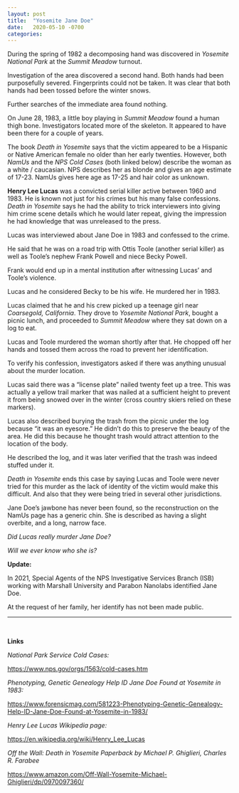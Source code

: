 ```yaml
---
layout: post
title:  "Yosemite Jane Doe"
date:   2020-05-10 -0700
categories:
---
```


During the spring of 1982 a decomposing hand was discovered in *Yosemite National Park* at the *Summit Meadow* turnout.


Investigation of the area discovered a second hand.  Both hands had been purposefully severed.  Fingerprints could not be taken.  It was clear that both hands had been tossed before the winter snows.


Further searches of the immediate area found nothing.


On June 28, 1983, a little boy playing in *Summit Meadow* found a human thigh bone.  Investigators located more of the skeleton.  It appeared to have been there for a couple of years.


The book *Death in Yosemite* says that the victim appeared to be a Hispanic or Native American female no older than her early twenties.  However, both *NamUs* and the *NPS Cold Cases* (both linked below) describe the woman as a white / caucasian.  NPS describes her as blonde and gives an age estimate of 17-23.  NamUs gives here age as 17-25 and hair color as unknown.


**Henry Lee Lucas** was a convicted serial killer active between 1960 and 1983.  He is known not just for his crimes but his many false confessions.  *Death in Yosemite* says he had the ability to trick interviewers into giving him crime scene details which he would later repeat, giving the impression he had knowledge that was unreleased to the press.


Lucas was interviewed about Jane Doe in 1983 and confessed to the crime.


He said that he was on a road trip with Ottis Toole (another serial killer) as well as Toole’s nephew Frank Powell and niece Becky Powell.


Frank would end up in a mental institution after witnessing Lucas’ and Toole’s violence.


Lucas and he considered Becky to be his wife.  He murdered her in 1983.


Lucas claimed that he and his crew picked up a teenage girl near *Coarsegold, California*.  They drove to *Yosemite National Park*, bought a picnic lunch, and proceeded to *Summit Meadow* where they sat down on a log to eat.


Lucas and Toole murdered the woman shortly after that.  He chopped off her hands and tossed them across the road to prevent her identification.


To verify his confession, investigators asked if there was anything unusual about the murder location.


Lucas said there was a “license plate” nailed twenty feet up a tree.  This was actually a yellow trail marker that was nailed at a sufficient height to prevent it from being snowed over in the winter (cross country skiers relied on these markers).


Lucas also described burying the trash from the picnic under the log because “it was an eyesore.”  He didn’t do this to preserve the beauty of the area.  He did this because he thought trash would attract attention to the location of the body.


He described the log, and it was later verified that the trash was indeed stuffed under it.


*Death in Yosemite* ends this case by saying Lucas and Toole were never tried for this murder as the lack of identity of the victim would make this difficult.  And also that they were being tried in several other jurisdictions.


Jane Doe’s jawbone has never been found, so the reconstruction on the NamUs page has a generic chin.  She is described as having a slight overbite, and a long, narrow face.


*Did Lucas really murder Jane Doe?*


*Will we ever know who she is?*


**Update:**

In 2021, Special Agents of the NPS Investigative Services Branch (ISB) working with Marshall University and Parabon Nanolabs identified Jane Doe.

At the request of her family, her identify has not been made public.

----

<br>


**Links**

*National Park Service Cold Cases:*

<https://www.nps.gov/orgs/1563/cold-cases.htm>


*Phenotyping, Genetic Genealogy Help ID Jane Doe Found at Yosemite in 1983:*

<https://www.forensicmag.com/581223-Phenotyping-Genetic-Genealogy-Help-ID-Jane-Doe-Found-at-Yosemite-in-1983/>


*Henry Lee Lucas Wikipedia page:*

<https://en.wikipedia.org/wiki/Henry_Lee_Lucas>


*Off the Wall: Death in Yosemite Paperback by Michael P. Ghiglieri, Charles R. Farabee*

<https://www.amazon.com/Off-Wall-Yosemite-Michael-Ghiglieri/dp/0970097360/>